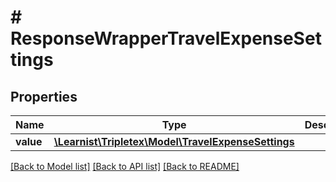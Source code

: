 # # ResponseWrapperTravelExpenseSettings

## Properties

Name | Type | Description | Notes
------------ | ------------- | ------------- | -------------
**value** | [**\Learnist\Tripletex\Model\TravelExpenseSettings**](TravelExpenseSettings.md) |  | [optional]

[[Back to Model list]](../../README.md#models) [[Back to API list]](../../README.md#endpoints) [[Back to README]](../../README.md)
